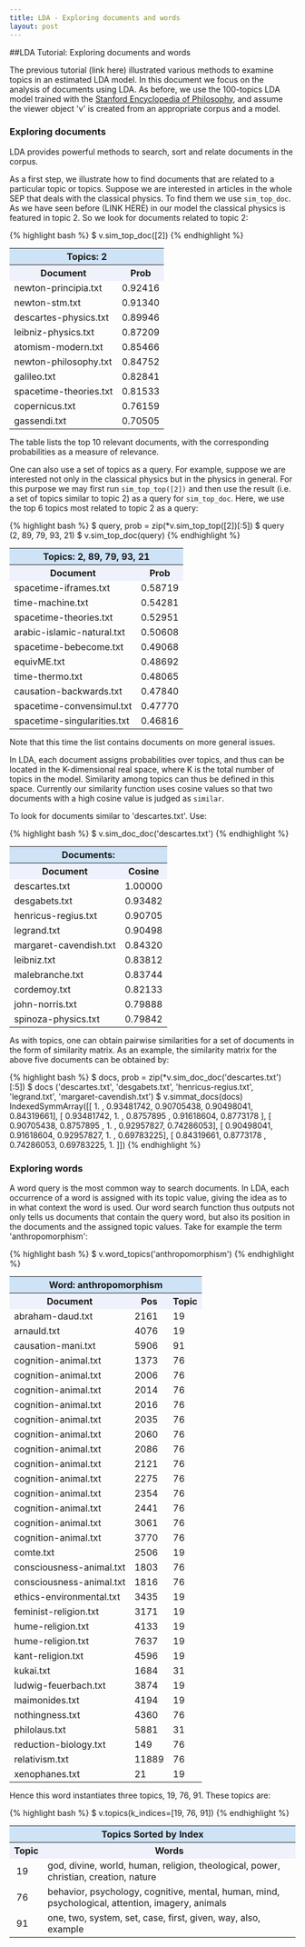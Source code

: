 ```yaml
--- 
title: LDA - Exploring documents and words
layout: post
---
```


##LDA Tutorial: Exploring documents and words

The previous tutorial (link here) illustrated various methods to examine topics in an estimated LDA model. 
In this document we focus on the analysis of documents using LDA.
As before, we use the 100-topics LDA model trained with the [Stanford Encyclopedia of Philosophy](http://plato.stanford.edu/), and assume the viewer object 'v' is created from an appropriate corpus and a model. 

### Exploring documents

LDA provides powerful methods to search, sort and relate documents in the corpus. 

As a first step, we illustrate how to find documents that are related to a particular topic or topics. 
Suppose we are interested in articles in the whole SEP that deals with the classical physics. 
To find them we use `sim_top_doc`. 
As we have seen before (LINK HERE) in our model the classical physics is featured in topic 2. 
So we look for documents related to topic 2:

{% highlight bash %}
$ v.sim_top_doc([2])
{% endhighlight %}

<table style="margin: 0"><tr><th style="text-align: center; background: #CEE3F6" colspan ="2">Topics: 2</th></tr><tr><th style="text-align: center; background: #EFF2FB; ">Document </th><th style="text-align: center; background: #EFF2FB; ">Prob </th></tr><tr><td>newton-principia.txt </td><td>0.92416 </td></tr><tr><td>newton-stm.txt </td><td>0.91340 </td></tr><tr><td>descartes-physics.txt </td><td>0.89946 </td></tr><tr><td>leibniz-physics.txt </td><td>0.87209 </td></tr><tr><td>atomism-modern.txt </td><td>0.85466 </td></tr><tr><td>newton-philosophy.txt </td><td>0.84752 </td></tr><tr><td>galileo.txt </td><td>0.82841 </td></tr><tr><td>spacetime-theories.txt </td><td>0.81533 </td></tr><tr><td>copernicus.txt </td><td>0.76159 </td></tr><tr><td>gassendi.txt </td><td>0.70505 </td></tr></table>

The table lists the top 10 relevant documents, with the corresponding probabilities as a measure of relevance. 

One can also use a set of topics as a query. 
For example, suppose we are interested not only in the classical physics but in the physics in general. 
For this purpose we may first run `sim_top_top([2])` and then use the result (i.e. a set of topics similar to topic 2) as a query for `sim_top_doc`.
Here, we use the top 6 topics most related to topic 2 as a query:

{% highlight bash %}
$ query, prob = zip(*v.sim_top_top([2])[:5])
$ query
(2, 89, 79, 93, 21)
$ v.sim_top_doc(query)
{% endhighlight %}

<table style="margin: 0"><tr><th style="text-align: center; background: #CEE3F6" colspan ="2">Topics: 2, 89, 79, 93, 21</th></tr><tr><th style="text-align: center; background: #EFF2FB; ">Document </th><th style="text-align: center; background: #EFF2FB; ">Prob </th></tr><tr><td>spacetime-iframes.txt </td><td>0.58719 </td></tr><tr><td>time-machine.txt </td><td>0.54281   </td></tr><tr><td>spacetime-theories.txt </td><td>0.52951 </td></tr><tr><td>arabic-islamic-natural.txt </td><td>0.50608 </td></tr><tr><td>spacetime-bebecome.txt </td><td>0.49068 </td></tr><tr><td>equivME.txt </td><td>0.48692 </td></tr><tr><td>time-thermo.txt </td><td>0.48065 </td></tr><tr><td>causation-backwards.txt </td><td>0.47840 </td></tr><tr><td>spacetime-convensimul.txt </td><td>0.47770 </td></tr><tr><td>spacetime-singularities.txt </td><td>0.46816 </td></tr></table>

Note that this time the list contains documents on more general issues.

In LDA, each document assigns probabilities over topics, and thus can be located in the K-dimensional real space, where K is the total number of topics in the model. 
Similarity among topics can thus be defined in this space. 
Currently our similarity function uses cosine values so that two documents with a high cosine value is judged as `similar`. 

To look for documents similar to 'descartes.txt'. Use:

{% highlight bash %}
$ v.sim_doc_doc('descartes.txt')
{% endhighlight %}

<table style="margin: 0"><tr><th style="text-align: center; background: #CEE3F6" colspan ="2">Documents: </th></tr><tr><th style="text-align: center; background: #EFF2FB; ">Document </th><th style="text-align: center; background: #EFF2FB; ">Cosine </th></tr><tr><td>descartes.txt </td><td>1.00000   </td></tr><tr><td>desgabets.txt </td><td>0.93482 </td></tr><tr><td>henricus-regius.txt </td><td>0.90705 </td></tr><tr><td>legrand.txt </td><td>0.90498 </td></tr><tr><td>margaret-cavendish.txt </td><td>0.84320 </td></tr><tr><td>leibniz.txt </td><td>0.83812   </td></tr><tr><td>malebranche.txt </td><td>0.83744 </td></tr><tr><td>cordemoy.txt </td><td>0.82133 </td></tr><tr><td>john-norris.txt </td><td>0.79888 </td></tr><tr><td>spinoza-physics.txt                         </td><td>0.79842   </td></tr></table>

As with topics, one can obtain pairwise similarities for a set of documents in the form of similarity matrix. 
As an example, the similarity matrix for the above five documents can be obtained by:

{% highlight bash %}
$ docs, prob = zip(*v.sim_doc_doc('descartes.txt')[:5])
$ docs
('descartes.txt',
 'desgabets.txt',
 'henricus-regius.txt',
 'legrand.txt',
 'margaret-cavendish.txt')
$ v.simmat_docs(docs)
IndexedSymmArray([[ 1.        ,  0.93481742,  0.90705438,  0.90498041,  0.84319661],
                  [ 0.93481742,  1.        ,  0.8757895 ,  0.91618604,  0.8773178 ],
                  [ 0.90705438,  0.8757895 ,  1.        ,  0.92957827,  0.74286053],
                  [ 0.90498041,  0.91618604,  0.92957827,  1.        ,  0.69783225],
                  [ 0.84319661,  0.8773178 ,  0.74286053,  0.69783225,  1.        ]])
{% endhighlight %}

### Exploring words

A word query is the most common way to search documents. 
In LDA, each occurrence of a word is assigned with its topic value, giving the idea as to in what context the word is used. 
Our word search function thus outputs not only tells us documents that contain the query word, but also its position in the documents and the assigned topic values.
Take for example the term 'anthropomorphism':

{% highlight bash %}
$ v.word_topics('anthropomorphism')
{% endhighlight %}

<table style="margin: 0"><tr><th style="text-align: center; background: #CEE3F6" colspan ="3">Word: anthropomorphism</th></tr><tr><th style="text-align: center; background: #EFF2FB; ">Document </th><th style="text-align: center; background: #EFF2FB; ">Pos </th><th style="text-align: center; background: #EFF2FB; ">Topic </th></tr><tr><td>abraham-daud.txt </td><td>2161 </td><td>19 </td></tr><tr><td>arnauld.txt </td><td>4076 </td><td>19 </td></tr><tr><td>causation-mani.txt </td><td>5906 </td><td>91 </td></tr><tr><td>cognition-animal.txt </td><td>1373 </td><td>76 </td></tr><tr><td>cognition-animal.txt </td><td>2006 </td><td>76 </td></tr><tr><td>cognition-animal.txt </td><td>2014 </td><td>76 </td></tr><tr><td>cognition-animal.txt </td><td>2016 </td><td>76 </td></tr><tr><td>cognition-animal.txt </td><td>2035      </td><td>76 </td></tr><tr><td>cognition-animal.txt </td><td>2060 </td><td>76 </td></tr><tr><td>cognition-animal.txt </td><td>2086 </td><td>76 </td></tr><tr><td>cognition-animal.txt </td><td>2121 </td><td>76 </td></tr><tr><td>cognition-animal.txt </td><td>2275 </td><td>76 </td></tr><tr><td>cognition-animal.txt </td><td>2354 </td><td>76 </td></tr><tr><td>cognition-animal.txt </td><td>2441 </td><td>76 </td></tr><tr><td>cognition-animal.txt </td><td>3061 </td><td>76 </td></tr><tr><td>cognition-animal.txt </td><td>3770 </td><td>76 </td></tr><tr><td>comte.txt </td><td>2506 </td><td>19 </td></tr><tr><td>consciousness-animal.txt </td><td>1803 </td><td>76 </td></tr><tr><td>consciousness-animal.txt </td><td>1816 </td><td>76 </td></tr><tr><td>ethics-environmental.txt </td><td>3435 </td><td>19 </td></tr><tr><td>feminist-religion.txt </td><td>3171 </td><td>19        </td></tr><tr><td>hume-religion.txt </td><td>4133 </td><td>19 </td></tr><tr><td>hume-religion.txt </td><td>7637 </td><td>19 </td></tr><tr><td>kant-religion.txt </td><td>4596      </td><td>19 </td></tr><tr><td>kukai.txt </td><td>1684      </td><td>31 </td></tr><tr><td>ludwig-feuerbach.txt </td><td>3874      </td><td>19        </td></tr><tr><td>maimonides.txt </td><td>4194 </td><td>19        </td></tr><tr><td>nothingness.txt </td><td>4360 </td><td>76        </td></tr><tr><td>philolaus.txt </td><td>5881 </td><td>31 </td></tr><tr><td>reduction-biology.txt </td><td>149 </td><td>76 </td></tr><tr><td>relativism.txt </td><td>11889     </td><td>76 </td></tr><tr><td>xenophanes.txt </td><td>21 </td><td>19 </td></tr></table>

Hence this word instantiates three topics, 19, 76, 91. These topics are:

{% highlight bash %}
$ v.topics(k_indices=[19, 76, 91])
{% endhighlight %}

<table style="margin: 0"><tr><th style="text-align: center; background: #CEE3F6" colspan ="11">Topics Sorted by Index</th></tr><tr><th style="text-align: center; background: #EFF2FB;" >Topic</th><th style="text-align: center; background: #EFF2FB;" >Words</th></tr><tr><td style="padding-left:0.75em;">19</td><td> god, divine, world, human, religion, theological, power, christian, creation, nature </td></tr><tr><td style="padding-left:0.75em;">76</td><td> behavior, psychology, cognitive, mental, human, mind, psychological, attention, imagery, animals </td></tr><tr><td style="padding-left:0.75em;">91</td><td> one, two, system, set, case, first, given, way, also, example </td></tr></table>

